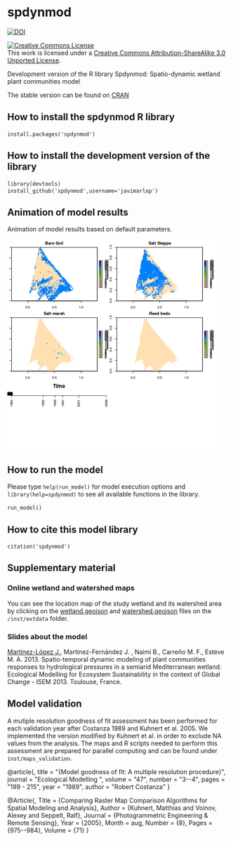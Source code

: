 spdynmod
========

[![DOI](https://zenodo.org/badge/4755/javimarlop/spdynmod.png)](http://dx.doi.org/10.5281/zenodo.10624)

<a rel="license" href="http://creativecommons.org/licenses/by-sa/3.0/deed.en_US"><img alt="Creative Commons License" style="border-width:0" src="http://i.creativecommons.org/l/by-sa/3.0/88x31.png" /></a><br />This work is licensed under a <a rel="license" href="http://creativecommons.org/licenses/by-sa/3.0/deed.en_US">Creative Commons Attribution-ShareAlike 3.0 Unported License</a>.

Development version of the R library Spdynmod: Spatio-dynamic wetland plant communities model

The stable version can be found on [CRAN](http://cran.r-project.org/web/packages/spdynmod/index.html)

## How to install the spdynmod R library

```
install.packages('spdynmod')
```

## How to install the development version of the library

```
library(devtools)
install_github('spdynmod',username='javimarlop')
```

## Animation of model results

Animation of model results based on default parameters.

![Animation of model results](movie.gif)

## How to run the model

Please type `help(run_model)` for model execution options and `library(help=spdynmod)` to see all available functions in the library.

```
run_model()
```

## How to cite this model library

```
citation('spdynmod')
```

## Supplementary material

### Online wetland and watershed maps

You can see the location map of the study wetland and its watershed area by clicking on the [wetland.geojson](https://github.com/javimarlop/spdynmod/blob/master/inst/extdata/wetland.geojson) and [watershed.geojson](https://github.com/javimarlop/spdynmod/blob/master/inst/extdata/watershed.geojson) files on the `/inst/extdata` folder.

### Slides about the model

[Martínez-López J.](http://webs.um.es/javier.martinez/miwiki/lib/exe/fetch.php?id=inicio&cache=cache&media=isem2013_jml.pdf), Martínez-Fernández J. , Naimi B., Carreño M. F., Esteve M. A. 2013. Spatio-temporal dynamic modeling of plant communities responses to hydrological pressures in a semiarid Mediterranean wetland. Ecological Modelling for Ecosystem Sustainability in the context of Global Change - ISEM 2013. Toulouse, France.

## Model validation

A mutiple resolution goodness of fit assessment has been performed for each validation year after Costanza 1989 and Kuhnert et al. 2005. We implemented the version modified by Kuhnert et al. in order to exclude NA values from the analysis. The maps and R scripts needed to perform this assessment are prepared for parallel computing and can be found under `inst/maps_validation`.

@article{,
title = "{Model goodness of fit: A multiple resolution procedure}",
journal = "Ecological Modelling ",
volume = "47",
number = "3--4",
pages = "199 - 215",
year = "1989",
author = "Robert Costanza"
}

@Article{,
Title = {Comparing Raster Map Comparison Algorithms for Spatial Modeling and Analysis},
Author = {Kuhnert, Matthias and Voinov, Alexey and Seppelt, Ralf},
Journal = {Photogrammetric Engineering \& Remote Sensing},
Year = {2005},
Month = aug,
Number = {8},
Pages = {975--984},
Volume = {71}
}

